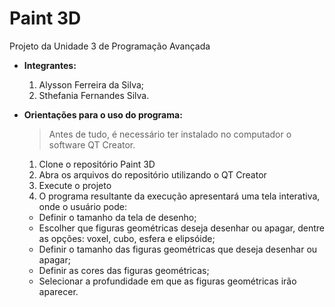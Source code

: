 # Paint 3D
Projeto da Unidade 3 de Programação Avançada
- **Integrantes:**
  1. Alysson Ferreira da Silva;
  2. Sthefania Fernandes Silva.
  
- **Orientações para o uso do programa:**
  > Antes de tudo, é necessário ter instalado no computador o software QT Creator.
  
  1. Clone o repositório Paint 3D
  2. Abra os arquivos do repositório utilizando o QT Creator
  3. Execute o projeto
  4. O programa resultante da execução apresentará uma tela interativa, onde o usuário pode:
    - Definir o tamanho da tela de desenho;
    - Escolher que figuras geométricas deseja desenhar ou apagar, dentre as opções: voxel, cubo, esfera e elipsóide;
    - Definir o tamanho das figuras geométricas que deseja desenhar ou apagar;
    - Definir as cores das figuras geométricas;
    - Selecionar a profundidade em que as figuras geométricas irão aparecer.
  


